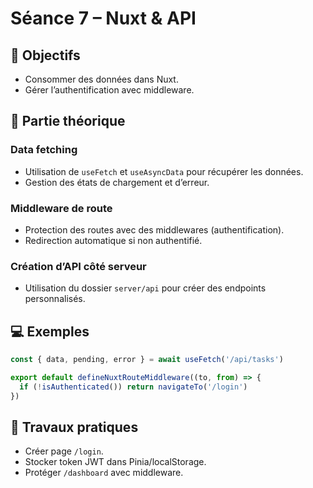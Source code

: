 # Séance 7 – Nuxt & API

## 🎯 Objectifs
- Consommer des données dans Nuxt.
- Gérer l’authentification avec middleware.

## 📖 Partie théorique

### Data fetching

- Utilisation de `useFetch` et `useAsyncData` pour récupérer les données.
- Gestion des états de chargement et d’erreur.

### Middleware de route

- Protection des routes avec des middlewares (authentification).
- Redirection automatique si non authentifié.

### Création d’API côté serveur

- Utilisation du dossier `server/api` pour créer des endpoints personnalisés.

## 💻 Exemples
```js
const { data, pending, error } = await useFetch('/api/tasks')
```
```js
export default defineNuxtRouteMiddleware((to, from) => {
  if (!isAuthenticated()) return navigateTo('/login')
})
```

## 📝 Travaux pratiques
- Créer page `/login`.
- Stocker token JWT dans Pinia/localStorage.
- Protéger `/dashboard` avec middleware.

